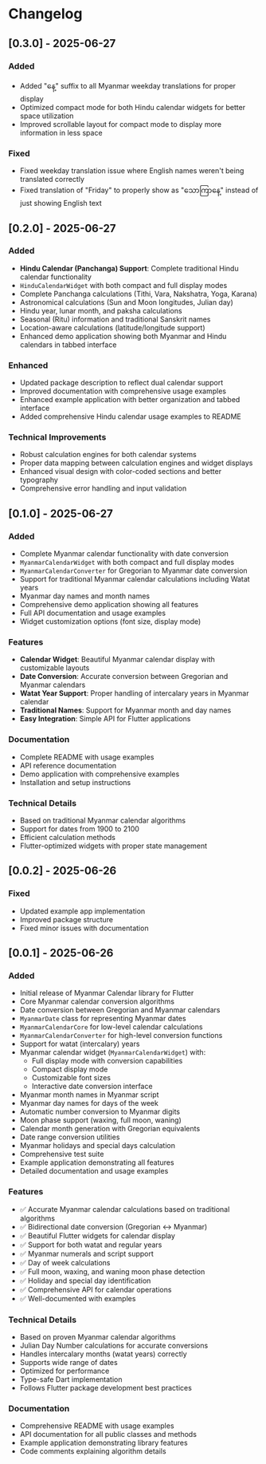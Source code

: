 # Changelog

## [0.3.0] - 2025-06-27

### Added
- Added "နေ့" suffix to all Myanmar weekday translations for proper display
- Optimized compact mode for both Hindu calendar widgets for better space utilization
- Improved scrollable layout for compact mode to display more information in less space

### Fixed
- Fixed weekday translation issue where English names weren't being translated correctly
- Fixed translation of "Friday" to properly show as "သောကြာနေ့" instead of just showing English text

## [0.2.0] - 2025-06-27

### Added
- **Hindu Calendar (Panchanga) Support**: Complete traditional Hindu calendar functionality
- `HinduCalendarWidget` with both compact and full display modes
- Complete Panchanga calculations (Tithi, Vara, Nakshatra, Yoga, Karana)
- Astronomical calculations (Sun and Moon longitudes, Julian day)
- Hindu year, lunar month, and paksha calculations
- Seasonal (Ritu) information and traditional Sanskrit names
- Location-aware calculations (latitude/longitude support)
- Enhanced demo application showing both Myanmar and Hindu calendars in tabbed interface

### Enhanced
- Updated package description to reflect dual calendar support
- Improved documentation with comprehensive usage examples
- Enhanced example application with better organization and tabbed interface
- Added comprehensive Hindu calendar usage examples to README

### Technical Improvements
- Robust calculation engines for both calendar systems
- Proper data mapping between calculation engines and widget displays
- Enhanced visual design with color-coded sections and better typography
- Comprehensive error handling and input validation

## [0.1.0] - 2025-06-27

### Added
- Complete Myanmar calendar functionality with date conversion
- `MyanmarCalendarWidget` with both compact and full display modes
- `MyanmarCalendarConverter` for Gregorian to Myanmar date conversion
- Support for traditional Myanmar calendar calculations including Watat years
- Myanmar day names and month names
- Comprehensive demo application showing all features
- Full API documentation and usage examples
- Widget customization options (font size, display mode)

### Features
- **Calendar Widget**: Beautiful Myanmar calendar display with customizable layouts
- **Date Conversion**: Accurate conversion between Gregorian and Myanmar calendars
- **Watat Year Support**: Proper handling of intercalary years in Myanmar calendar
- **Traditional Names**: Support for Myanmar month and day names
- **Easy Integration**: Simple API for Flutter applications

### Documentation
- Complete README with usage examples
- API reference documentation
- Demo application with comprehensive examples
- Installation and setup instructions

### Technical Details
- Based on traditional Myanmar calendar algorithms
- Support for dates from 1900 to 2100
- Efficient calculation methods
- Flutter-optimized widgets with proper state management

## [0.0.2] - 2025-06-26

### Fixed
- Updated example app implementation
- Improved package structure
- Fixed minor issues with documentation

## [0.0.1] - 2025-06-26

### Added
- Initial release of Myanmar Calendar library for Flutter
- Core Myanmar calendar conversion algorithms
- Date conversion between Gregorian and Myanmar calendars
- `MyanmarDate` class for representing Myanmar dates
- `MyanmarCalendarCore` for low-level calendar calculations
- `MyanmarCalendarConverter` for high-level conversion functions
- Support for watat (intercalary) years
- Myanmar calendar widget (`MyanmarCalendarWidget`) with:
  - Full display mode with conversion capabilities
  - Compact display mode
  - Customizable font sizes
  - Interactive date conversion interface
- Myanmar month names in Myanmar script
- Myanmar day names for days of the week
- Automatic number conversion to Myanmar digits
- Moon phase support (waxing, full moon, waning)
- Calendar month generation with Gregorian equivalents
- Date range conversion utilities
- Myanmar holidays and special days calculation
- Comprehensive test suite
- Example application demonstrating all features
- Detailed documentation and usage examples

### Features
- ✅ Accurate Myanmar calendar calculations based on traditional algorithms
- ✅ Bidirectional date conversion (Gregorian ↔ Myanmar)
- ✅ Beautiful Flutter widgets for calendar display
- ✅ Support for both watat and regular years
- ✅ Myanmar numerals and script support
- ✅ Day of week calculations
- ✅ Full moon, waxing, and waning moon phase detection
- ✅ Holiday and special day identification
- ✅ Comprehensive API for calendar operations
- ✅ Well-documented with examples

### Technical Details
- Based on proven Myanmar calendar algorithms
- Julian Day Number calculations for accurate conversions
- Handles intercalary months (watat years) correctly
- Supports wide range of dates
- Optimized for performance
- Type-safe Dart implementation
- Follows Flutter package development best practices

### Documentation
- Comprehensive README with usage examples
- API documentation for all public classes and methods
- Example application demonstrating library features
- Code comments explaining algorithm details
